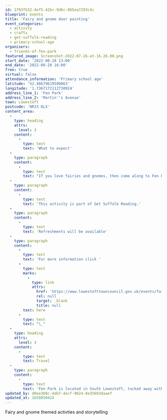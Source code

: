 ```yaml
---
id: 1f93fb32-4ef5-42bc-9d6c-865ea7293c4c
blueprint: events
title: 'Fairy and gnome door painting'
event_categories:
  - activity
  - crafts
  - get-suffolk-reading
  - primary-school-age
organisers:
  - friends-of-fen-park
featured_image: Screenshot-2022-07-26-at-16.26.00.png
start_date: '2022-08-28 13:00'
end_date: '2022-08-28 16:00'
free: true
virtual: false
attendance_information: 'Primary school age'
latitude: '52.46679619590863'
longitude: '1.7367172112738924'
address_line_1: 'Fen Park'
address_line_2: 'Martin''s Avenue'
town: Lowestoft
postcode: 'NR33 0LX'
content_area:
  -
    type: heading
    attrs:
      level: 3
    content:
      -
        type: text
        text: 'What to expect'
  -
    type: paragraph
    content:
      -
        type: text
        text: "If you love fairies and gnomes, then come along to Fen Park on the 28th\_August and join the Friends of Fen Park with painting fairy and gnome doors as well as listening to fairy themed storytelling and activities."
  -
    type: paragraph
    content:
      -
        type: text
        text: 'This activity is part of Get Suffolk Reading.'
  -
    type: paragraph
    content:
      -
        type: text
        text: 'Refreshments will be available'
  -
    type: paragraph
    content:
      -
        type: text
        text: 'For more information click '
      -
        type: text
        marks:
          -
            type: link
            attrs:
              href: 'https://www.lowestofttowncouncil.gov.uk/events/fairygnome-door-painting/?date=2022-08-28'
              rel: null
              target: _blank
              title: null
        text: here
      -
        type: text
        text: "\_"
  -
    type: heading
    attrs:
      level: 3
    content:
      -
        type: text
        text: Travel
  -
    type: paragraph
    content:
      -
        type: text
        text: 'Fen Park is located in South Lowestoft, tucked away within the heart of Kirkley. Use NR33 0LX for Sat Navs.'
updated_by: d0ee360c-4db7-4ecf-9024-8e35603daaef
updated_at: 1658850424
---
```

Fairy and gnome themed activties and storytelling